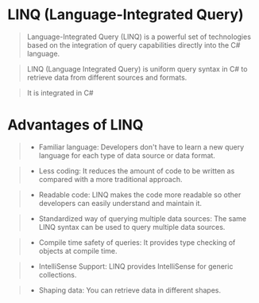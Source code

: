 # LINQ (Language-Integrated Query)

> Language-Integrated Query (LINQ) is a powerful set of technologies based on the integration of query capabilities directly into the C# language.

> LINQ (Language Integrated Query) is uniform query syntax in C# to retrieve data from different sources and formats.

> It is integrated in C#

# Advantages of LINQ

>* Familiar language: 
> Developers don't have to learn a new query language for each type of data source or data format.

>* Less coding: 
> It reduces the amount of code to be written as compared with a more traditional approach.

>* Readable code: LINQ makes the code more readable so other developers can easily understand and maintain it.

>* Standardized way of querying multiple data sources: The same LINQ syntax can be used to query multiple data sources.

>* Compile time safety of queries: It provides type checking of objects at compile time.

>* IntelliSense Support: LINQ provides IntelliSense for generic collections.

>* Shaping data: You can retrieve data in different shapes.